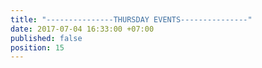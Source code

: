 ```yaml
---
title: "---------------THURSDAY EVENTS---------------"
date: 2017-07-04 16:33:00 +07:00
published: false
position: 15
---
```


